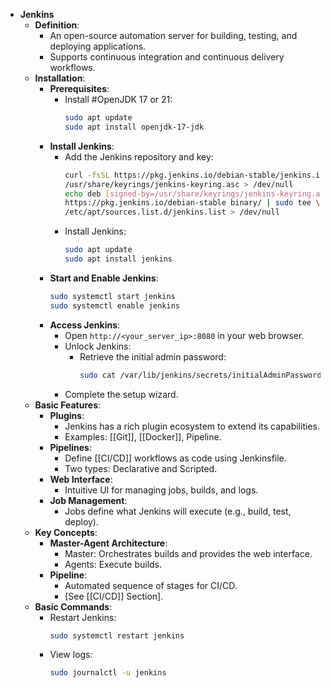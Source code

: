 - **Jenkins**
	- **Definition**:
		- An open-source automation server for building, testing, and deploying applications.
		- Supports continuous integration and continuous delivery workflows.
	- **Installation**:
		- **Prerequisites**:
			- Install #OpenJDK 17 or 21:
			  ```bash
			  sudo apt update
			  sudo apt install openjdk-17-jdk
			  ```
		- **Install Jenkins**:
			- Add the Jenkins repository and key:
			  ```bash
			  curl -fsSL https://pkg.jenkins.io/debian-stable/jenkins.io-2023.key | sudo tee \
			  /usr/share/keyrings/jenkins-keyring.asc > /dev/null
			  echo deb [signed-by=/usr/share/keyrings/jenkins-keyring.asc] \
			  https://pkg.jenkins.io/debian-stable binary/ | sudo tee \
			  /etc/apt/sources.list.d/jenkins.list > /dev/null
			  ```
			- Install Jenkins:
			  ```bash
			  sudo apt update
			  sudo apt install jenkins
			  ```
		- **Start and Enable Jenkins**:
		  ```bash
		  sudo systemctl start jenkins
		  sudo systemctl enable jenkins
		  ```
		- **Access Jenkins**:
			- Open `http://<your_server_ip>:8080` in your web browser.
			- Unlock Jenkins:
				- Retrieve the initial admin password:
				  ```bash
				  sudo cat /var/lib/jenkins/secrets/initialAdminPassword
				  ```
			- Complete the setup wizard.
	- **Basic Features**:
		- **Plugins**:
			- Jenkins has a rich plugin ecosystem to extend its capabilities.
			- Examples: [[Git]], [[Docker]], Pipeline.
		- **Pipelines**:
			- Define [[CI/CD]] workflows as code using Jenkinsfile.
			- Two types: Declarative and Scripted.
		- **Web Interface**:
			- Intuitive UI for managing jobs, builds, and logs.
		- **Job Management**:
			- Jobs define what Jenkins will execute (e.g., build, test, deploy).
	- **Key Concepts**:
		- **Master-Agent Architecture**:
			- Master: Orchestrates builds and provides the web interface.
			- Agents: Execute builds.
		- **Pipeline**:
			- Automated sequence of stages for CI/CD.
			- [See [[CI/CD]] Section].
	- **Basic Commands**:
		- Restart Jenkins:
		  ```bash
		  sudo systemctl restart jenkins
		  ```
		- View logs:
		  ```bash
		  sudo journalctl -u jenkins
		  ```